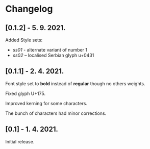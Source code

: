 # Changelog


## [0.1.2] - 5. 9. 2021.

Added Style sets:
* *ss01* - alternate variant of number 1
* *ss02* – localised Serbian glyph u+0431

## [0.1.1] - 2. 4. 2021.

Font style set to **bold** instead of **regular** though no others weights.

Fixed glyph U+175.

Improved kerning for some characters.

The bunch of characters had minor corrections.

## [0.1] - 1. 4. 2021.

Initial release.

